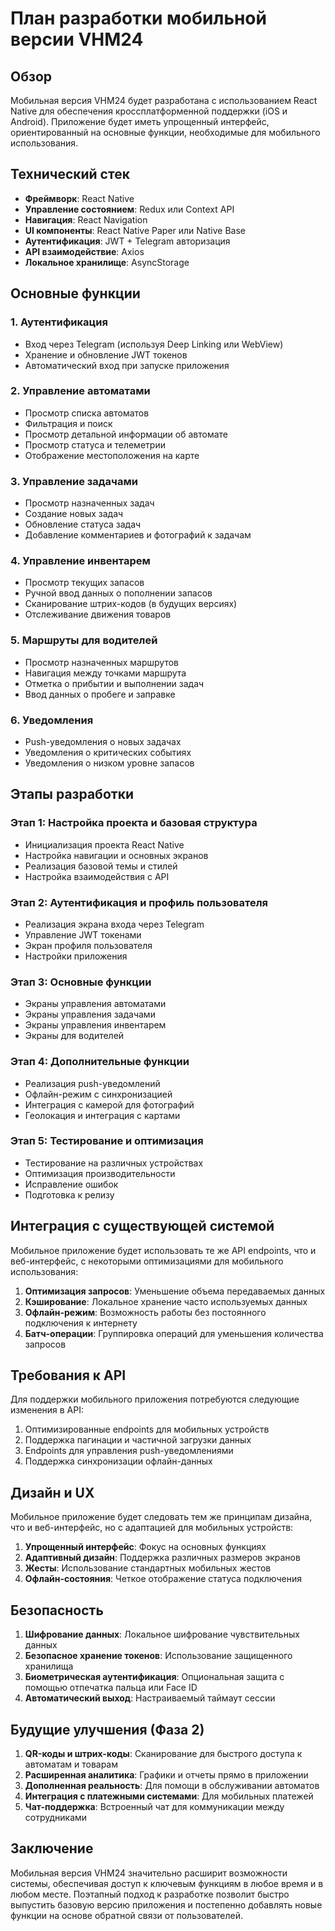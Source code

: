 # План разработки мобильной версии VHM24

## Обзор

Мобильная версия VHM24 будет разработана с использованием React Native для обеспечения кроссплатформенной поддержки (iOS и Android). Приложение будет иметь упрощенный интерфейс, ориентированный на основные функции, необходимые для мобильного использования.

## Технический стек

- **Фреймворк**: React Native
- **Управление состоянием**: Redux или Context API
- **Навигация**: React Navigation
- **UI компоненты**: React Native Paper или Native Base
- **Аутентификация**: JWT + Telegram авторизация
- **API взаимодействие**: Axios
- **Локальное хранилище**: AsyncStorage

## Основные функции

### 1. Аутентификация
- Вход через Telegram (используя Deep Linking или WebView)
- Хранение и обновление JWT токенов
- Автоматический вход при запуске приложения

### 2. Управление автоматами
- Просмотр списка автоматов
- Фильтрация и поиск
- Просмотр детальной информации об автомате
- Просмотр статуса и телеметрии
- Отображение местоположения на карте

### 3. Управление задачами
- Просмотр назначенных задач
- Создание новых задач
- Обновление статуса задач
- Добавление комментариев и фотографий к задачам

### 4. Управление инвентарем
- Просмотр текущих запасов
- Ручной ввод данных о пополнении запасов
- Сканирование штрих-кодов (в будущих версиях)
- Отслеживание движения товаров

### 5. Маршруты для водителей
- Просмотр назначенных маршрутов
- Навигация между точками маршрута
- Отметка о прибытии и выполнении задач
- Ввод данных о пробеге и заправке

### 6. Уведомления
- Push-уведомления о новых задачах
- Уведомления о критических событиях
- Уведомления о низком уровне запасов

## Этапы разработки

### Этап 1: Настройка проекта и базовая структура
- Инициализация проекта React Native
- Настройка навигации и основных экранов
- Реализация базовой темы и стилей
- Настройка взаимодействия с API

### Этап 2: Аутентификация и профиль пользователя
- Реализация экрана входа через Telegram
- Управление JWT токенами
- Экран профиля пользователя
- Настройки приложения

### Этап 3: Основные функции
- Экраны управления автоматами
- Экраны управления задачами
- Экраны управления инвентарем
- Экраны для водителей

### Этап 4: Дополнительные функции
- Реализация push-уведомлений
- Офлайн-режим с синхронизацией
- Интеграция с камерой для фотографий
- Геолокация и интеграция с картами

### Этап 5: Тестирование и оптимизация
- Тестирование на различных устройствах
- Оптимизация производительности
- Исправление ошибок
- Подготовка к релизу

## Интеграция с существующей системой

Мобильное приложение будет использовать те же API endpoints, что и веб-интерфейс, с некоторыми оптимизациями для мобильного использования:

1. **Оптимизация запросов**: Уменьшение объема передаваемых данных
2. **Кэширование**: Локальное хранение часто используемых данных
3. **Офлайн-режим**: Возможность работы без постоянного подключения к интернету
4. **Батч-операции**: Группировка операций для уменьшения количества запросов

## Требования к API

Для поддержки мобильного приложения потребуются следующие изменения в API:

1. Оптимизированные endpoints для мобильных устройств
2. Поддержка пагинации и частичной загрузки данных
3. Endpoints для управления push-уведомлениями
4. Поддержка синхронизации офлайн-данных

## Дизайн и UX

Мобильное приложение будет следовать тем же принципам дизайна, что и веб-интерфейс, но с адаптацией для мобильных устройств:

1. **Упрощенный интерфейс**: Фокус на основных функциях
2. **Адаптивный дизайн**: Поддержка различных размеров экранов
3. **Жесты**: Использование стандартных мобильных жестов
4. **Офлайн-состояния**: Четкое отображение статуса подключения

## Безопасность

1. **Шифрование данных**: Локальное шифрование чувствительных данных
2. **Безопасное хранение токенов**: Использование защищенного хранилища
3. **Биометрическая аутентификация**: Опциональная защита с помощью отпечатка пальца или Face ID
4. **Автоматический выход**: Настраиваемый таймаут сессии

## Будущие улучшения (Фаза 2)

1. **QR-коды и штрих-коды**: Сканирование для быстрого доступа к автоматам и товарам
2. **Расширенная аналитика**: Графики и отчеты прямо в приложении
3. **Дополненная реальность**: Для помощи в обслуживании автоматов
4. **Интеграция с платежными системами**: Для мобильных платежей
5. **Чат-поддержка**: Встроенный чат для коммуникации между сотрудниками

## Заключение

Мобильная версия VHM24 значительно расширит возможности системы, обеспечивая доступ к ключевым функциям в любое время и в любом месте. Поэтапный подход к разработке позволит быстро выпустить базовую версию приложения и постепенно добавлять новые функции на основе обратной связи от пользователей.

